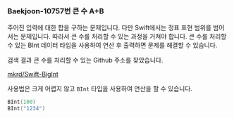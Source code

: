 ###  Baekjoon-10757번 큰 수 A+B

주어진 입력에 대한 합을 구하는 문제입니다. 다만 Swift에서는 정표 표현 범위를 범어서는 문제입니다. 따라서 큰 수를 처리할 수 있는 과정을 거쳐야 합니다. 큰 수를 처리할 수 있는 BInt 데이터 타입을 사용하여 연산 후 출력하면 문제를 해결할 수 있습니다.

검색 결과 큰 수를 처리할 수 있는 Github 주소를 찾았습니다.

[mkrd/Swift-BigInt](https://github.com/mkrd/Swift-BigInt)

사용법은 크게 어렵지 않고 `BInt` 타입을 사용하여 연산을 할 수 있습니다.

```swift
BInt(100)
BInt("1234")
```

